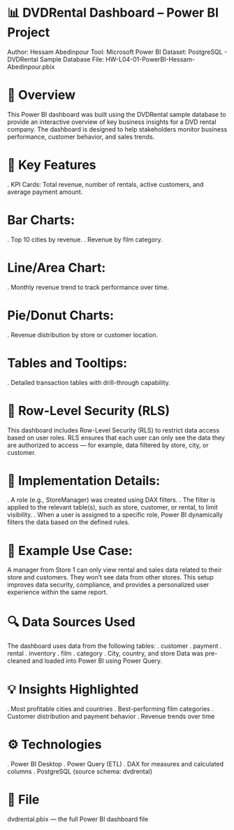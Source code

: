 # 📊 DVDRental Dashboard – Power BI Project
Author: Hessam Abedinpour
Tool: Microsoft Power BI
Dataset: PostgreSQL - DVDRental Sample Database
File: HW-L04-01-PowerBI-Hessam-Abedinpour.pbix

# 🧩 Overview
This Power BI dashboard was built using the DVDRental sample database to provide an interactive overview of key business insights for a DVD rental company. The dashboard is designed to help stakeholders monitor business performance, customer behavior, and sales trends.

# 📌 Key Features
. KPI Cards: Total revenue, number of rentals, active customers, and average payment amount.
# Bar Charts:
. Top 10 cities by revenue.
. Revenue by film category.
# Line/Area Chart:
. Monthly revenue trend to track performance over time.
# Pie/Donut Charts:
. Revenue distribution by store or customer location.
# Tables and Tooltips:
. Detailed transaction tables with drill-through capability.

# 🔐 Row-Level Security (RLS)
This dashboard includes Row-Level Security (RLS) to restrict data access based on user roles. RLS ensures that each user can only see the data they are authorized to access — for example, data filtered by store, city, or customer.
# 📌 Implementation Details:
. A role (e.g., StoreManager) was created using DAX filters.
. The filter is applied to the relevant table(s), such as store, customer, or rental, to limit visibility.
. When a user is assigned to a specific role, Power BI dynamically filters the data based on the defined rules.
# 🧪 Example Use Case:
A manager from Store 1 can only view rental and sales data related to their store and customers. They won’t see data from other stores.
This setup improves data security, compliance, and provides a personalized user experience within the same report. 

# 🔍 Data Sources Used
The dashboard uses data from the following tables:
. customer
. payment
. rental
. inventory
. film
. category
. City, country, and store
Data was pre-cleaned and loaded into Power BI using Power Query.

# 💡 Insights Highlighted
. Most profitable cities and countries
. Best-performing film categories
. Customer distribution and payment behavior
. Revenue trends over time

# ⚙️ Technologies
. Power BI Desktop
. Power Query (ETL)
. DAX for measures and calculated columns
. PostgreSQL (source schema: dvdrental)

# 📁 File
dvdrental.pbix — the full Power BI dashboard file
